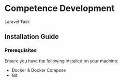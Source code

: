 # Competence Development
Laravel Task

## Installation Guide

### Prerequisites

Ensure you have the following installed on your machine:

- Docker & Docker Compose
- Git
